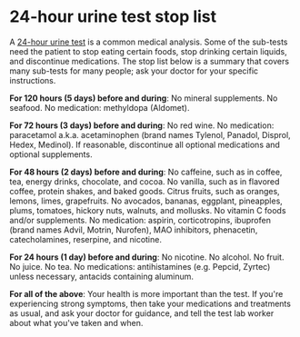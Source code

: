# 24-hour urine test stop list

A [24-hour urine test](../24-hour-urine-test) is a common medical analysis. Some of the sub-tests need the patient to stop eating certain foods, stop drinking certain liquids, and discontinue medications. The stop list below is a summary that covers many sub-tests for many people; ask your doctor for your specific instructions. 

**For 120 hours (5 days) before and during**: No mineral supplements. No seafood. No medication: methyldopa (Aldomet).

**For 72 hours (3 days) before and during**: No red wine. No medication: paracetamol a.k.a. acetaminophen (brand names Tylenol, Panadol, Disprol, Hedex, Medinol). If reasonable, discontinue all optional medications and optional supplements.

**For 48 hours (2 days) before and during**: No caffeine, such as in coffee, tea, energy drinks, chocolate, and cocoa. No vanilla, such as in flavored coffee, protein shakes, and baked goods. Citrus fruits, such as oranges, lemons, limes, grapefruits. No avocados, bananas, eggplant, pineapples, plums, tomatoes, hickory nuts, walnuts, and mollusks. No vitamin C foods and/or supplements. No medication: aspirin, corticotropins, ibuprofen (brand names Advil, Motrin, Nurofen), MAO inhibitors, phenacetin, catecholamines, reserpine, and nicotine.

**For 24 hours (1 day) before and during**: No nicotine. No alcohol. No fruit. No juice. No tea. No medications: antihistamines (e.g. Pepcid, Zyrtec) unless necessary, antacids containing aluminum.

**For all of the above**: Your health is more important than the test. If you're experiencing strong symptoms, then take your medications and treatments as usual, and ask your doctor for guidance, and tell the test lab worker about what you've taken and when.
